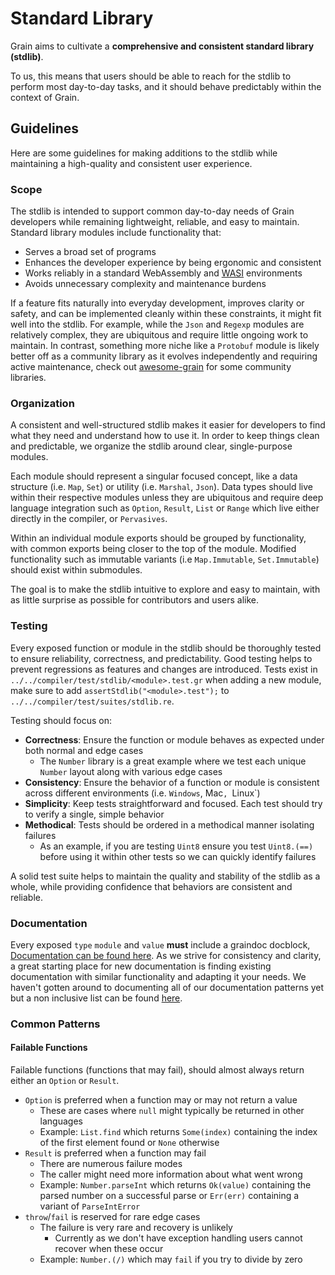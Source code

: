 # Standard Library

Grain aims to cultivate a **comprehensive and consistent standard library (stdlib)**.

To us, this means that users should be able to reach for the stdlib to perform most day-to-day tasks, and it should behave predictably within the context of Grain.

## Guidelines

Here are some guidelines for making additions to the stdlib while maintaining a high-quality and consistent user experience.

### Scope

The stdlib is intended to support common day-to-day needs of Grain developers while remaining lightweight, reliable, and easy to maintain. Standard library modules include functionality that:

- Serves a broad set of programs
- Enhances the developer experience by being ergonomic and consistent
- Works reliably in a standard WebAssembly and [WASI](https://github.com/WebAssembly/WASI) environments
- Avoids unnecessary complexity and maintenance burdens

If a feature fits naturally into everyday development, improves clarity or safety, and can be implemented cleanly within these constraints, it might fit well into the stdlib. For example, while the `Json` and `Regexp` modules are relatively complex, they are ubiquitous and require little ongoing work to maintain. In contrast, something more niche like a `Protobuf` module is likely better off as a community library as it evolves independently and requiring active maintenance, check out [awesome-grain](https://github.com/grain-lang/awesome-grain) for some community libraries.

### Organization

A consistent and well-structured stdlib makes it easier for developers to find what they need and understand how to use it. In order to keep things clean and predictable, we organize the stdlib around clear, single-purpose modules.

Each module should represent a singular focused concept, like a data structure (i.e. `Map`, `Set`) or utility (i.e. `Marshal`, `Json`). Data types should live within their respective modules unless they are ubiquitous and require deep language integration such as `Option`, `Result`, `List` or `Range` which live either directly in the compiler, or `Pervasives`.

Within an individual module exports should be grouped by functionality, with common exports being closer to the top of the module. Modified functionality such as immutable variants (i.e `Map.Immutable`, `Set.Immutable`) should exist within submodules.

The goal is to make the stdlib intuitive to explore and easy to maintain, 
with as little surprise as possible for contributors and users alike.

### Testing

Every exposed function or module in the stdlib should be thoroughly tested to ensure reliability, correctness, and predictability. Good testing helps to prevent regressions as features and changes are introduced. Tests exist in `../../compiler/test/stdlib/<module>.test.gr` when adding a new module, make sure to add `assertStdlib("<module>.test");` to `../../compiler/test/suites/stdlib.re`.

Testing should focus on:
- **Correctness**: Ensure the function or module behaves as expected under both normal and edge cases
  - The `Number` library is a great example where we test each unique `Number` layout along with various edge cases
- **Consistency**: Ensure the behavior of a function or module is consistent across different environments (i.e. `Windows`, Mac`, `Linux`)
- **Simplicity**: Keep tests straightforward and focused. Each test should try to verify a single, simple behavior
- **Methodical**: Tests should be ordered in a methodical manner isolating failures
  - As an example, if you are testing `Uint8` ensure you test `Uint8.(==)` before using it within other tests so we can quickly identify failures 

A solid test suite helps to maintain the quality and stability of the stdlib as a whole, while providing confidence that behaviors are consistent and reliable.

### Documentation

Every exposed `type` `module` and `value` **must** include a graindoc docblock, [Documentation can be found here](https://grain-lang.org/docs/tooling/graindoc). As we strive for consistency and clarity, a great starting place for new documentation is finding existing documentation with similar functionality and adapting it your needs. We haven't gotten around to documenting all of our documentation patterns yet but a non inclusive list can be found [here](https://github.com/grain-lang/grain/issues/828).

### Common Patterns

#### Failable Functions

Failable functions (functions that may fail), should almost always return either an `Option` or `Result`.

- `Option` is preferred when a function may or may not return a value
  - These are cases where `null` might typically be returned in other languages
  - Example: `List.find` which returns `Some(index)` containing the index of the first element found or `None` otherwise
- `Result` is preferred when a function may fail
  - There are numerous failure modes
  - The caller might need more information about what went wrong
  - Example: `Number.parseInt` which returns `Ok(value)` containing the parsed number on a successful parse or `Err(err)` containing a variant of `ParseIntError`
- `throw`/`fail` is reserved for rare edge cases
  - The failure is very rare and recovery is unlikely
    - Currently as we don't have exception handling users cannot recover when these occur
  - Example: `Number.(/)` which may `fail` if you try to divide by zero
